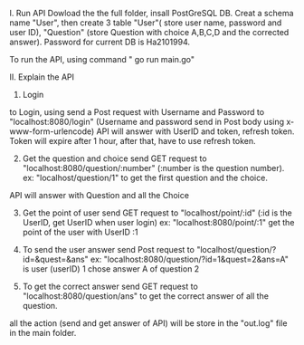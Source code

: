 
I. Run API 
Dowload the the full folder, insall PostGreSQL DB. Creat a schema name "User", then create 3 table "User"( store user name, password and user ID), "Question" (store Question with choice A,B,C,D and the corrected answer). Password for current DB is Ha2101994. 

To run the API, using command " go run main.go"

II. Explain the API 
1. Login 

to Login, using send a Post request with Username and Password to "localhost:8080/login" (Username and password send in Post body using x-www-form-urlencode)
API will answer with UserID and token, refresh token. Token will expire after 1 hour, after that, have to use refresh token. 

2. Get the question and choice
send GET request to "localhost:8080/question/:number" (:number is the question number).
ex: "localhost/question/1" to get the first question and the choice. 

API will answer with Question and all the Choice

3. Get the point of user 
send GET request to "localhost/point/:id" (:id is the UserID, get UserID when user login)
ex: "localhost:8080/point/:1" get the point of the user with UserID :1 

4. To send the user answer 
send Post request to "localhost/question/?id=&quest=&ans"
ex: "localhost:8080/question/?id=1&quest=2&ans=A" is user (userID) 1 chose answer A of question 2

5. To get the correct answer
send GET request to "localhost:8080/question/ans" to get the correct answer of all the question. 

all the action (send and get answer of API) will be store in the "out.log" file in the main folder. 
